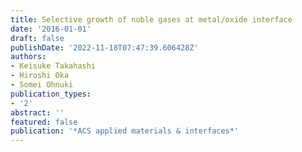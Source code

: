 ```yaml
---
title: Selective growth of noble gases at metal/oxide interface
date: '2016-01-01'
draft: false
publishDate: '2022-11-18T07:47:39.606428Z'
authors:
- Keisuke Takahashi
- Hiroshi Oka
- Somei Ohnuki
publication_types:
- '2'
abstract: ''
featured: false
publication: '*ACS applied materials & interfaces*'
---
```


